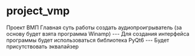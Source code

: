 # project_vmp
Проект ВМП
Главная суть работы создать аудиопроигрыватель (за основу будет взята программа Winamp)
--- Для создания интерфейса программы будет использоваться библиотека PyQt6
--- Будет присутствовать эквалайзер
